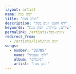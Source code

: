 ```yaml
---
layout: artist
name: יונתן מנת
title: "יונתן מנת"
description: "דף האמן יונתן מנת"
keywords: "שירים, מוזיקה, יונתן מנת"
permalink: /artists/יונתן-מנת/
redirect_from:
  - /artists/list/יונתן מנת
songs:
  - number: "32785"
    name: "ליבי שפכתי"
    album: "סינגלים"
    artist: "יונתן מנת"
---
```

